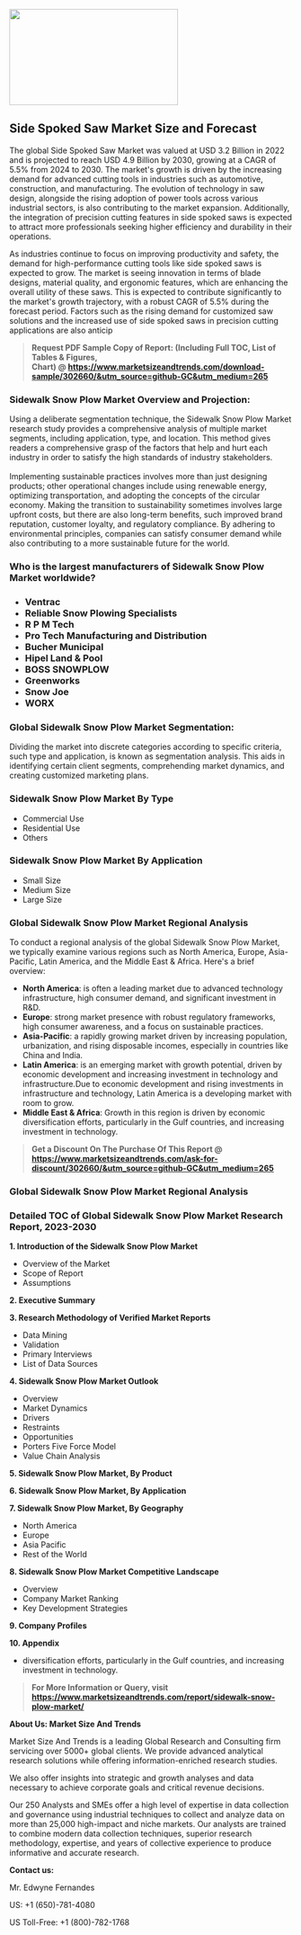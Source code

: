 <p><img class="alignnone size-medium wp-image-20088" src="https://ffe5etoiles.com/wp-content/uploads/2024/12/MST1-300x171.png" alt="" width="300" height="171" /></p><h2>Side Spoked Saw Market Size and Forecast</h2><p>The global Side Spoked Saw Market was valued at USD 3.2 Billion in 2022 and is projected to reach USD 4.9 Billion by 2030, growing at a CAGR of 5.5% from 2024 to 2030. The market's growth is driven by the increasing demand for advanced cutting tools in industries such as automotive, construction, and manufacturing. The evolution of technology in saw design, alongside the rising adoption of power tools across various industrial sectors, is also contributing to the market expansion. Additionally, the integration of precision cutting features in side spoked saws is expected to attract more professionals seeking higher efficiency and durability in their operations.</p><p>As industries continue to focus on improving productivity and safety, the demand for high-performance cutting tools like side spoked saws is expected to grow. The market is seeing innovation in terms of blade designs, material quality, and ergonomic features, which are enhancing the overall utility of these saws. This is expected to contribute significantly to the market's growth trajectory, with a robust CAGR of 5.5% during the forecast period. Factors such as the rising demand for customized saw solutions and the increased use of side spoked saws in precision cutting applications are also anticip</p><blockquote id="" class=""><strong>Request PDF Sample Copy of Report: (Including Full TOC, List of Tables &amp; Figures, Chart)&nbsp;@&nbsp;<strong><a href="https://www.marketsizeandtrends.com/download-sample/302660/&utm_source=github-GC&utm_medium=265" target="_blank">https://www.marketsizeandtrends.com/download-sample/302660/&utm_source=github-GC&utm_medium=265</a></strong></strong></blockquote><h3 id="" class="">Sidewalk Snow Plow Market&nbsp;Overview and Projection:</h3><p id="" class="">Using a deliberate segmentation technique, the Sidewalk Snow Plow Market research study provides a comprehensive analysis of multiple market segments, including application, type, and location. This method gives readers a comprehensive grasp of the factors that help and hurt each industry in order to satisfy the high standards of industry stakeholders. <br /> <br />Implementing sustainable practices involves more than just designing products; other operational changes include using renewable energy, optimizing transportation, and adopting the concepts of the circular economy. Making the transition to sustainability sometimes involves large upfront costs, but there are also long-term benefits, such improved brand reputation, customer loyalty, and regulatory compliance. By adhering to environmental principles, companies can satisfy consumer demand while also contributing to a more sustainable future for the world.</p><h3 id="" class="">Who is the largest manufacturers of&nbsp;Sidewalk Snow Plow Market worldwide?</h3><h3 class=""><p><ul><li>Ventrac </li><li> Reliable Snow Plowing Specialists </li><li> R P M Tech </li><li> Pro Tech Manufacturing and Distribution </li><li> Bucher Municipal </li><li> Hipel Land & Pool </li><li> BOSS SNOWPLOW </li><li> Greenworks </li><li> Snow Joe </li><li> WORX</li></ul></p></h3><h3 id="" class="">Global&nbsp;Sidewalk Snow Plow Market Segmentation:</h3><p id="" class="">Dividing the market into discrete categories according to specific criteria, such type and application, is known as segmentation analysis. This aids in identifying certain client segments, comprehending market dynamics, and creating customized marketing plans.</p><h3 id="" class="">Sidewalk Snow Plow Market&nbsp;By Type</h3><p><p><ul><li>Commercial Use</li><li> Residential Use</li><li> Others</p></li></ul></p></p><h3 id="" class="">Sidewalk Snow Plow Market&nbsp;By Application</h3><p class=""><p><ul><li>Small Size</li><li> Medium Size</li><li> Large Size</li></ul></p></p><h3 id="" class="">Global Sidewalk Snow Plow Market Regional Analysis</h3><p id="" class="">To conduct a regional analysis of the global Sidewalk Snow Plow Market, we typically examine various regions such as North America, Europe, Asia-Pacific, Latin America, and the Middle East &amp; Africa. Here's a brief overview:</p><ul><li><strong>North America</strong>: is often a leading market due to advanced technology infrastructure, high consumer demand, and significant investment in R&amp;D.</li><li><strong>Europe</strong>: strong market presence with robust regulatory frameworks, high consumer awareness, and a focus on sustainable practices.</li><li><strong>Asia-Pacific</strong>: a rapidly growing market driven by increasing population, urbanization, and rising disposable incomes, especially in countries like China and India.</li><li><strong>Latin America</strong>: is an emerging market with growth potential, driven by economic development and increasing investment in technology and infrastructure.Due to economic development and rising investments in infrastructure and technology, Latin America is a developing market with room to grow.</li><li><strong>Middle East &amp; Africa</strong>: Growth in this region is driven by economic diversification efforts, particularly in the Gulf countries, and increasing investment in technology.</li></ul><blockquote id="" class=""><strong>Get a Discount On The Purchase Of This Report @ <strong><a href="https://www.marketsizeandtrends.com/ask-for-discount/302660/&utm_source=github-GC&utm_medium=265" target="_blank">https://www.marketsizeandtrends.com/ask-for-discount/302660/&utm_source=github-GC&utm_medium=265</a></strong></strong></blockquote><h3 id="" class="">Global Sidewalk Snow Plow Market Regional Analysis</h3><h3 id="" class="">Detailed TOC of Global Sidewalk Snow Plow Market Research Report, 2023-2030</h3><p id="" class=""><strong>1. Introduction of the Sidewalk Snow Plow Market</strong></p><ul><li>Overview of the Market</li><li>Scope of Report</li><li>Assumptions</li></ul><p id="" class=""><strong>2. Executive Summary</strong></p><p id="" class=""><strong>3. Research Methodology of Verified Market Reports</strong></p><ul><li>Data Mining</li><li>Validation</li><li>Primary Interviews</li><li>List of Data Sources</li></ul><p id="" class=""><strong>4. Sidewalk Snow Plow Market Outlook</strong></p><ul><li>Overview</li><li>Market Dynamics</li><li>Drivers</li><li>Restraints</li><li>Opportunities</li><li>Porters Five Force Model</li><li>Value Chain Analysis</li></ul><p id="" class=""><strong>5. Sidewalk Snow Plow Market, By Product</strong></p><p id="" class=""><strong>6. Sidewalk Snow Plow Market, By Application</strong></p><p id="" class=""><strong>7. Sidewalk Snow Plow Market, By Geography</strong></p><ul><li>North America</li><li>Europe</li><li>Asia Pacific</li><li>Rest of the World</li></ul><p id="" class=""><strong>8. Sidewalk Snow Plow Market Competitive Landscape</strong></p><ul><li>Overview</li><li>Company Market Ranking</li><li>Key Development Strategies</li></ul><p id="" class=""><strong>9. Company Profiles</strong></p><p id="" class=""><strong>10. Appendix</strong></p><ul><li>diversification efforts, particularly in the Gulf countries, and increasing investment in technology.</li></ul><blockquote id="" class=""><strong>For More Information or Query, visit <strong><strong><a href="https://www.marketsizeandtrends.com/report/sidewalk-snow-plow-market/" target="_blank">https://www.marketsizeandtrends.com/report/sidewalk-snow-plow-market/</a></strong></strong></strong></blockquote><p id="" class=""><strong>About Us: Market Size And Trends</strong></p><p id="" class="">Market Size And Trends is a leading Global Research and Consulting firm servicing over 5000+ global clients. We provide advanced analytical research solutions while offering information-enriched research studies.</p><p id="" class="">We also offer insights into strategic and growth analyses and data necessary to achieve corporate goals and critical revenue decisions.</p><p id="" class="">Our 250 Analysts and SMEs offer a high level of expertise in data collection and governance using industrial techniques to collect and analyze data on more than 25,000 high-impact and niche markets. Our analysts are trained to combine modern data collection techniques, superior research methodology, expertise, and years of collective experience to produce informative and accurate research.</p><p id="" class=""><strong>Contact us:</strong></p><p id="" class="">Mr. Edwyne Fernandes</p><p id="" class="">US: +1 (650)-781-4080</p><p id="" class="">US Toll-Free: +1 (800)-782-1768</p>
